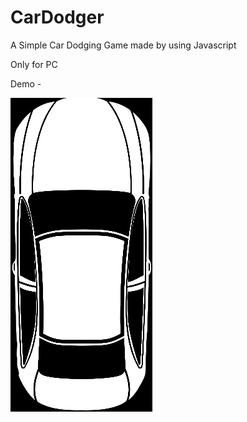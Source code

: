 # CarDodger
A Simple Car Dodging Game made by using Javascript

Only for PC

Demo - 

![Alt text](/car.png?raw=true "Optional Title")
